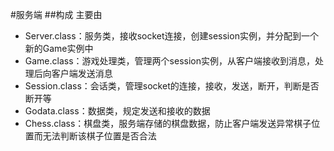#服务端
##构成
主要由<br>
- Server.class：服务类，接收socket连接，创建session实例，并分配到一个新的Game实例中<br>
- Game.class：游戏处理类，管理两个session实例，从客户端接收到消息，处理后向客户端发送消息<br>
- Session.class：会话类，管理socket的连接，接收，发送，断开，判断是否断开等<br>
- Godata.class：数据类，规定发送和接收的数据<br>
- Chess.class：棋盘类，服务端存储的棋盘数据，防止客户端发送异常棋子位置而无法判断该棋子位置是否合法<br>